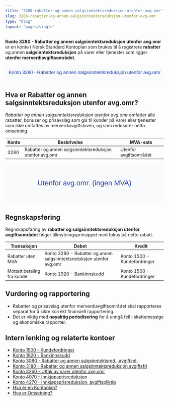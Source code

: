 ```yaml
---
title: "3280-rabatter-og-annen-salgsinntektsreduksjon-utenfor-avg-omr"
slug: 3280-rabatter-og-annen-salgsinntektsreduksjon-utenfor-avg-omr
type: "blog"
layout: "pages/single"
---
```


**Konto 3280 - Rabatter og annen salgsinntektsreduksjon utenfor avg.omr** er en konto i Norsk Standard Kontoplan som brukes til å registrere **rabatter** og annen **salgsinntektsreduksjon** på varer eller tjenester som ligger **utenfor merverdiavgiftsområdet**.

![Illustrasjon av Konto 3280 - Rabatter og annen salgsinntektsreduksjon utenfor avg.omr](3280-rabatter-og-annen-salgsinntektsreduksjon-utenfor-avg-omr-image.svg)

## Hva er Rabatter og annen salgsinntektsreduksjon utenfor avg.omr?

*Rabatter og annen salgsinntektsreduksjon utenfor avg.omr* omfatter alle rabatter, bonuser og prisavslag som gis til kunder på varer eller tjenester som ikke omfattes av merverdiavgiftsloven, og som reduserer netto omsetning.

| Konto | Beskrivelse                                            | MVA-sats               |
|-------|--------------------------------------------------------|------------------------|
| 3280  | Rabatter og annen salgsinntektsreduksjon utenfor avg.omr | Utenfor avgiftsområdet |

![Utenfor avgiftsområdet (ingen MVA)](3280-mva-utenfor-avg-omr.svg)

## Regnskapsføring

Regnskapsføring av **rabatter og salgsinntektsreduksjon utenfor avgiftsområdet** følger tilknytningsprinsippet med fokus på netto rabatt.

| Transaksjon                 | Debet                                                | Kredit                      |
|-----------------------------|------------------------------------------------------|-----------------------------|
| Rabatter uten MVA           | Konto 3280 - Rabatter og annen salgsinntektsreduksjon utenfor avg.omr | Konto 1500 - Kundefordringer |
| Mottatt betaling fra kunde  | Konto 1920 - Bankinnskudd                            | Konto 1500 - Kundefordringer |

## Vurdering og rapportering

* Rabatter og prisavslag utenfor merverdiavgiftsområdet skal rapporteres separat for å sikre korrekt finansiell rapportering.
* Det er viktig med **nøyaktig periodisering** for å unngå feil i skattemessige og økonomiske rapporter.

## Intern lenking og relaterte kontoer

* [Konto 1500 - Kundefordringer](/blogs/kontoplan/1500-kundefordringer "Konto 1500 - Kundefordringer")
* [Konto 1920 - Bankinnskudd](/blogs/kontoplan/1920-bankinnskudd "Konto 1920 - Bankinnskudd")
* [Konto 3080 - Rabatter og annen salgsinntektsred., avgiftspl.](/blogs/kontoplan/3080-rabatter-og-annen-salgsinntektsred-avgiftspl "Konto 3080 - Rabatter og annen salgsinntektsred., avgiftspl.")
* [Konto 3180 - Rabatter og annen salgsinntektsreduksjon avgiftsfri](/blogs/kontoplan/3180-rabatter-og-annen-salgsinntektsreduksjon-avgiftsfri "Konto 3180 - Rabatter og annen salgsinntektsreduksjon avgiftsfri")
* [Konto 3260 - Uttak av varer utenfor avg.omr](/blogs/kontoplan/3260-uttak-av-varer-utenfor-avg-omr "Konto 3260 - Uttak av varer utenfor avg.omr")
* [Konto 4070 - Innkjøpsprisreduksjon](/blogs/kontoplan/4070-innkjopsprisreduksjon "Konto 4070 - Innkjøpsprisreduksjon")
* [Konto 4270 - Innkjøpsprisreduksjon, avgiftspliktig](/blogs/kontoplan/4270-innkjopsprisreduksjon-avgiftspliktig "Konto 4270 - Innkjøpsprisreduksjon, avgiftspliktig")
* [Hva er en Kontoplan?](/blogs/regnskap/hva-er-kontoplan "Hva er en Kontoplan? Komplett Guide til Kontoplaner i Norsk Regnskap")
* [Hva er Omsetning?](/blogs/regnskap/hva-er-omsetning "Hva er Omsetning? Komplett Guide til Omsetning i Regnskap og Skatt")
